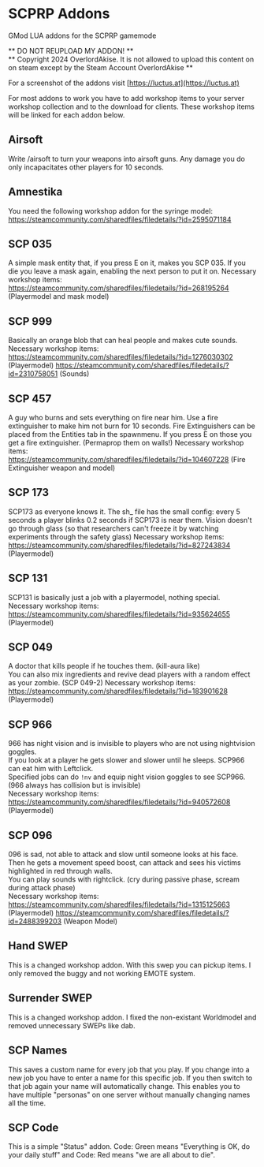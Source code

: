 # SCPRP Addons
GMod LUA addons for the SCPRP gamemode

** DO NOT REUPLOAD MY ADDON! **  
** Copyright 2024 OverlordAkise. It is not allowed to upload this content on on steam except by the Steam Account OverlordAkise **

For a screenshot of the addons visit [https://luctus.at](https://luctus.at)

For most addons to work you have to add workshop items to your server workshop collection and to the download for clients. These workshop items will be linked for each addon below.  

## Airsoft
Write /airsoft to turn your weapons into airsoft guns. Any damage you do only incapacitates other players for 10 seconds.

## Amnestika
You need the following workshop addon for the syringe model:  
https://steamcommunity.com/sharedfiles/filedetails/?id=2595071184

## SCP 035
A simple mask entity that, if you press E on it, makes you SCP 035. If you die you leave a mask again, enabling the next person to put it on.
Necessary workshop items:  
https://steamcommunity.com/sharedfiles/filedetails/?id=268195264 (Playermodel and mask model)

## SCP 999
Basically an orange blob that can heal people and makes cute sounds.
Necessary workshop items:  
https://steamcommunity.com/sharedfiles/filedetails/?id=1276030302 (Playermodel)
https://steamcommunity.com/sharedfiles/filedetails/?id=2310758051 (Sounds)

## SCP 457
A guy who burns and sets everything on fire near him. Use a fire extinguisher to make him not burn for 10 seconds. Fire Extinguishers can be placed from the Entities tab in the spawnmenu. If you press E on those you get a fire extinguisher. (Permaprop them on walls!)
Necessary workshop items:  
https://steamcommunity.com/sharedfiles/filedetails/?id=104607228 (Fire Extinguisher weapon and model)

## SCP 173
SCP173 as everyone knows it. The sh_ file has the small config: every 5 seconds a player blinks 0.2 seconds if SCP173 is near them. Vision doesn't go through glass (so that researchers can't freeze it by watching experiments through the safety glass)
Necessary workshop items:  
https://steamcommunity.com/sharedfiles/filedetails/?id=827243834 (Playermodel)

## SCP 131
SCP131 is basically just a job with a playermodel, nothing special.  
Necessary workshop items:
https://steamcommunity.com/sharedfiles/filedetails/?id=935624655 (Playermodel)


## SCP 049
A doctor that kills people if he touches them. (kill-aura like)  
You can also mix ingredients and revive dead players with a random effect as your zombie. (SCP 049-2)
Necessary workshop items:
https://steamcommunity.com/sharedfiles/filedetails/?id=183901628 (Playermodel)

## SCP 966
966 has night vision and is invisible to players who are not using nightvision goggles.  
If you look at a player he gets slower and slower until he sleeps. SCP966 can eat him with Leftclick.  
Specified jobs can do `!nv` and equip night vision goggles to see SCP966. (966 always has collision but is invisible)  
Necessary workshop items:
https://steamcommunity.com/sharedfiles/filedetails/?id=940572608 (Playermodel)

## SCP 096
096 is sad, not able to attack and slow until someone looks at his face.  
Then he gets a movement speed boost, can attack and sees his victims highlighted in red through walls.  
You can play sounds with rightclick. (cry during passive phase, scream during attack phase)  
Necessary workshop items:
https://steamcommunity.com/sharedfiles/filedetails/?id=1315125663 (Playermodel)
https://steamcommunity.com/sharedfiles/filedetails/?id=2488399203 (Weapon Model)

## Hand SWEP
This is a changed workshop addon. With this swep you can pickup items. I only removed the buggy and not working EMOTE system.  

## Surrender SWEP
This is a changed workshop addon. I fixed the non-existant Worldmodel and removed unnecessary SWEPs like dab.  

## SCP Names
This saves a custom name for every job that you play. If you change into a new job you have to enter a name for this specific job. If you then switch to that job again your name will automatically change. This enables you to have multiple "personas" on one server without manually changing names all the time.  

## SCP Code
This is a simple "Status" addon. Code: Green means "Everything is OK, do your daily stuff" and Code: Red means "we are all about to die".  
  
